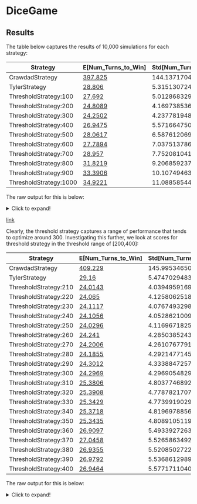 # DiceGame



## Results

The table below captures the results of 10,000 simulations for each strategy:

| Strategy | E[Num_Turns_to_Win] | Std[Num_Turns_to_Win] | E[Final_Score] | Std[Final_Score] | E[Score_Per_Turn] | Std[Score_Per_Turn] | E[Rolls_Per_Turn] | Std[Rolls_Per_Turn] |
| --- | ----------- | --- | ----------- |  --- | ----------- |  --- | ----------- |  --- |
|CrawdadStrategy|[397.825](readme/images/number_of_turns_to_win_per_game_for_strategy_crawdadstrategy.png)|144.1371704276829|[10715.9](readme/images/final_score_per_game_for_strategy_crawdadstrategy.png)|735.5598128216619|[15.8](readme/images/histogram_of_scores_per_turn_(crawdadstrategy).png)|134.8278107014222|[3.898](readme/images/histogram_of_num_rolls_per_turn_(crawdadstrategy).png)|2.444498224906611|
|TylerStrategy|[28.806](readme/images/number_of_turns_to_win_per_game_for_strategy_tylerstrategy.png)|5.31513072413225|[10355.95](readme/images/final_score_per_game_for_strategy_tylerstrategy.png)|419.7896149511334|[383.05](readme/images/histogram_of_scores_per_turn_(tylerstrategy).png)|377.80011968027543|[1.023](readme/images/histogram_of_num_rolls_per_turn_(tylerstrategy).png)|0.14997831007680243|
|ThresholdStrategy:100|[27.692](readme/images/number_of_turns_to_win_per_game_for_strategy_thresholdstrategy-100.png)|5.012868329099467|[10349.08](readme/images/final_score_per_game_for_strategy_thresholdstrategy-100.png)|411.4293147165146|[372.76](readme/images/histogram_of_scores_per_turn_(thresholdstrategy-100).png)|375.158042371046|[1.0927](readme/images/histogram_of_num_rolls_per_turn_(thresholdstrategy-100).png)|0.2907149145058637|
|ThresholdStrategy:200|[24.8089](readme/images/number_of_turns_to_win_per_game_for_strategy_thresholdstrategy-200.png)|4.169738536400837|[10337.61](readme/images/final_score_per_game_for_strategy_thresholdstrategy-200.png)|392.1815504799451|[420.98](readme/images/histogram_of_scores_per_turn_(thresholdstrategy-200).png)|370.05679807751176|[1.3916](readme/images/histogram_of_num_rolls_per_turn_(thresholdstrategy-200).png)|0.5783449561367583|
|ThresholdStrategy:300|[24.2502](readme/images/number_of_turns_to_win_per_game_for_strategy_thresholdstrategy-300.png)|4.237781948093125|[10359.245](readme/images/final_score_per_game_for_strategy_thresholdstrategy-300.png)|390.174965400604|[424.005](readme/images/histogram_of_scores_per_turn_(thresholdstrategy-300).png)|372.8503878450063|[1.8466](readme/images/histogram_of_num_rolls_per_turn_(thresholdstrategy-300).png)|0.8576374491586872|
|ThresholdStrategy:400|[26.9475](readme/images/number_of_turns_to_win_per_game_for_strategy_thresholdstrategy-400.png)|5.571664750755333|[10400.61](readme/images/final_score_per_game_for_strategy_thresholdstrategy-400.png)|422.14209490979397|[381.875](readme/images/histogram_of_scores_per_turn_(thresholdstrategy-400).png)|416.9461821229194|[2.2375](readme/images/histogram_of_num_rolls_per_turn_(thresholdstrategy-400).png)|1.1218821738316356|
|ThresholdStrategy:500|[28.0617](readme/images/number_of_turns_to_win_per_game_for_strategy_thresholdstrategy-500.png)|6.5876120691246935|[10465.19](readme/images/final_score_per_game_for_strategy_thresholdstrategy-500.png)|454.7317252998733|[375.08](readme/images/histogram_of_scores_per_turn_(thresholdstrategy-500).png)|471.1737408529968|[2.5296](readme/images/histogram_of_num_rolls_per_turn_(thresholdstrategy-500).png)|1.295025694399503|
|ThresholdStrategy:600|[27.7894](readme/images/number_of_turns_to_win_per_game_for_strategy_thresholdstrategy-600.png)|7.037513786844754|[10500.435](readme/images/final_score_per_game_for_strategy_thresholdstrategy-600.png)|439.29074473614975|[382.595](readme/images/histogram_of_scores_per_turn_(thresholdstrategy-600).png)|518.061439156085|[2.7068](readme/images/histogram_of_num_rolls_per_turn_(thresholdstrategy-600).png)|1.3444011683460204|
|ThresholdStrategy:700|[28.957](readme/images/number_of_turns_to_win_per_game_for_strategy_thresholdstrategy-700.png)|7.752081041633118|[10549.78](readme/images/final_score_per_game_for_strategy_thresholdstrategy-700.png)|458.812055694099|[370.885](readme/images/histogram_of_scores_per_turn_(thresholdstrategy-700).png)|540.4773615544275|[2.8591](readme/images/histogram_of_num_rolls_per_turn_(thresholdstrategy-700).png)|1.3966539493465884|
|ThresholdStrategy:800|[31.8219](readme/images/number_of_turns_to_win_per_game_for_strategy_thresholdstrategy-800.png)|9.206859237313317|[10587.98](readme/images/final_score_per_game_for_strategy_thresholdstrategy-800.png)|474.0316341754207|[340.835](readme/images/histogram_of_scores_per_turn_(thresholdstrategy-800).png)|555.3990453583427|[3.015](readme/images/histogram_of_num_rolls_per_turn_(thresholdstrategy-800).png)|1.4927819130013527|
|ThresholdStrategy:900|[33.3906](readme/images/number_of_turns_to_win_per_game_for_strategy_thresholdstrategy-900.png)|10.107494634417497|[10628.815](readme/images/final_score_per_game_for_strategy_thresholdstrategy-900.png)|504.08318337410947|[313.645](readme/images/histogram_of_scores_per_turn_(thresholdstrategy-900).png)|553.7406675039182|[3.1462](readme/images/histogram_of_num_rolls_per_turn_(thresholdstrategy-900).png)|1.579707285388895|
|ThresholdStrategy:1000|[34.9221](readme/images/number_of_turns_to_win_per_game_for_strategy_thresholdstrategy-1000.png)|11.088585449133097|[10665.66](readme/images/final_score_per_game_for_strategy_thresholdstrategy-1000.png)|507.6830099617875|[307.84](readme/images/histogram_of_scores_per_turn_(thresholdstrategy-1000).png)|571.4583894467618|[3.1913](readme/images/histogram_of_num_rolls_per_turn_(thresholdstrategy-1000).png)|1.6615596251831601|

The raw output for this is below:

<details>
  <summary>Click to expand!</summary>
  
  ## Heading
  ```json
  {
    "CrawdadStrategy": {
        "simulateGames": {
            "numTurnsStats": {
                "nobs": 1000,
                "minmax": [
                    85,
                    1009
                ],
                "mean": 397.825,
                "variance": 20775.5238988989,
                "skewness": 0.657738729548816,
                "kurtosis": 0.518693151796203
            },
            "numTurnsStatsHistogram": "readme/images/number_of_turns_to_win_per_game_for_strategy_crawdadstrategy.png",
            "finalScoresStats": {
                "nobs": 1000,
                "minmax": [
                    10000,
                    18100
                ],
                "mean": 10715.9,
                "variance": 541048.2382382383,
                "skewness": 3.1591268525469833,
                "kurtosis": 18.14125337693189
            },
            "finalScoresStatsHistogram": "readme/images/final_score_per_game_for_strategy_crawdadstrategy.png"
        },
        "simulateTurns": {
            "scoresPerTurnStats": {
                "nobs": 1000,
                "minmax": [
                    0,
                    1450
                ],
                "mean": 15.8,
                "variance": 18178.53853853854,
                "skewness": 8.72873647296759,
                "kurtosis": 77.15723969360698
            },
            "scoresPerTurnStatsHistogram": "readme/images/histogram_of_scores_per_turn_(crawdadstrategy).png",
            "rollsPerTurnStats": {
                "nobs": 1000,
                "minmax": [
                    1,
                    23
                ],
                "mean": 3.898,
                "variance": 5.975571571571571,
                "skewness": 2.263315787688025,
                "kurtosis": 7.736022686689456
            },
            "rollsPerTurnStatsHistogram": "readme/images/histogram_of_num_rolls_per_turn_(crawdadstrategy).png"
        }
    },
    "TylerStrategy": {
        "simulateGames": {
            "numTurnsStats": {
                "nobs": 1000,
                "minmax": [
                    11,
                    48
                ],
                "mean": 28.806,
                "variance": 28.250614614614616,
                "skewness": 0.04370390772066177,
                "kurtosis": 0.489058983631828
            },
            "numTurnsStatsHistogram": "readme/images/number_of_turns_to_win_per_game_for_strategy_tylerstrategy.png",
            "finalScoresStats": {
                "nobs": 1000,
                "minmax": [
                    10000,
                    14400
                ],
                "mean": 10355.95,
                "variance": 176223.3208208208,
                "skewness": 2.889036721613113,
                "kurtosis": 15.156815499070259
            },
            "finalScoresStatsHistogram": "readme/images/final_score_per_game_for_strategy_tylerstrategy.png"
        },
        "simulateTurns": {
            "scoresPerTurnStats": {
                "nobs": 1000,
                "minmax": [
                    0,
                    3400
                ],
                "mean": 383.05,
                "variance": 142732.93043043045,
                "skewness": 2.2147626250844477,
                "kurtosis": 7.45196058640191
            },
            "scoresPerTurnStatsHistogram": "readme/images/histogram_of_scores_per_turn_(tylerstrategy).png",
            "rollsPerTurnStats": {
                "nobs": 1000,
                "minmax": [
                    1,
                    2
                ],
                "mean": 1.023,
                "variance": 0.022493493493493496,
                "skewness": 6.373667119984094,
                "kurtosis": 38.7010307688514
            },
            "rollsPerTurnStatsHistogram": "readme/images/histogram_of_num_rolls_per_turn_(tylerstrategy).png"
        }
    },
    "ThresholdStrategy:100": {
        "simulateGames": {
            "numTurnsStats": {
                "nobs": 10000,
                "minmax": [
                    5,
                    48
                ],
                "mean": 27.692,
                "variance": 25.128848884888484,
                "skewness": 0.04010291174384909,
                "kurtosis": 0.0884472962417755
            },
            "numTurnsStatsHistogram": "readme/images/number_of_turns_to_win_per_game_for_strategy_thresholdstrategy-100.png",
            "finalScoresStats": {
                "nobs": 10000,
                "minmax": [
                    10000,
                    15800
                ],
                "mean": 10349.08,
                "variance": 169274.08100810085,
                "skewness": 2.780458506298745,
                "kurtosis": 14.153625810999252
            },
            "finalScoresStatsHistogram": "readme/images/final_score_per_game_for_strategy_thresholdstrategy-100.png"
        },
        "simulateTurns": {
            "scoresPerTurnStats": {
                "nobs": 10000,
                "minmax": [
                    0,
                    8000
                ],
                "mean": 372.76,
                "variance": 140743.55675567556,
                "skewness": 3.3330332050216893,
                "kurtosis": 27.76658878534171
            },
            "scoresPerTurnStatsHistogram": "readme/images/histogram_of_scores_per_turn_(thresholdstrategy-100).png",
            "rollsPerTurnStats": {
                "nobs": 10000,
                "minmax": [
                    1,
                    3
                ],
                "mean": 1.0927,
                "variance": 0.08451516151615161,
                "skewness": 2.8336787677295834,
                "kurtosis": 6.142033283151902
            },
            "rollsPerTurnStatsHistogram": "readme/images/histogram_of_num_rolls_per_turn_(thresholdstrategy-100).png"
        }
    },
    "ThresholdStrategy:200": {
        "simulateGames": {
            "numTurnsStats": {
                "nobs": 10000,
                "minmax": [
                    7,
                    40
                ],
                "mean": 24.8089,
                "variance": 17.386719461946196,
                "skewness": 0.06836837031395547,
                "kurtosis": 0.09107053162961387
            },
            "numTurnsStatsHistogram": "readme/images/number_of_turns_to_win_per_game_for_strategy_thresholdstrategy-200.png",
            "finalScoresStats": {
                "nobs": 10000,
                "minmax": [
                    10000,
                    17550
                ],
                "mean": 10337.61,
                "variance": 153806.3685368537,
                "skewness": 3.218875054350839,
                "kurtosis": 23.615720164318017
            },
            "finalScoresStatsHistogram": "readme/images/final_score_per_game_for_strategy_thresholdstrategy-200.png"
        },
        "simulateTurns": {
            "scoresPerTurnStats": {
                "nobs": 10000,
                "minmax": [
                    0,
                    4050
                ],
                "mean": 420.98,
                "variance": 136942.03380338033,
                "skewness": 2.6323805697255804,
                "kurtosis": 12.876666382058989
            },
            "scoresPerTurnStatsHistogram": "readme/images/histogram_of_scores_per_turn_(thresholdstrategy-200).png",
            "rollsPerTurnStats": {
                "nobs": 10000,
                "minmax": [
                    1,
                    4
                ],
                "mean": 1.3916,
                "variance": 0.33448288828882883,
                "skewness": 1.2432836840616146,
                "kurtosis": 0.9019037737330642
            },
            "rollsPerTurnStatsHistogram": "readme/images/histogram_of_num_rolls_per_turn_(thresholdstrategy-200).png"
        }
    },
    "ThresholdStrategy:300": {
        "simulateGames": {
            "numTurnsStats": {
                "nobs": 10000,
                "minmax": [
                    6,
                    40
                ],
                "mean": 24.2502,
                "variance": 17.95879583958396,
                "skewness": 0.1295671983081483,
                "kurtosis": 0.12533714099177784
            },
            "numTurnsStatsHistogram": "readme/images/number_of_turns_to_win_per_game_for_strategy_thresholdstrategy-300.png",
            "finalScoresStats": {
                "nobs": 10000,
                "minmax": [
                    10000,
                    17300
                ],
                "mean": 10359.245,
                "variance": 152236.50362536253,
                "skewness": 3.0739327217423615,
                "kurtosis": 20.875978969377623
            },
            "finalScoresStatsHistogram": "readme/images/final_score_per_game_for_strategy_thresholdstrategy-300.png"
        },
        "simulateTurns": {
            "scoresPerTurnStats": {
                "nobs": 10000,
                "minmax": [
                    0,
                    4800
                ],
                "mean": 424.005,
                "variance": 139017.41171617163,
                "skewness": 2.035031316501773,
                "kurtosis": 9.490495812241338
            },
            "scoresPerTurnStatsHistogram": "readme/images/histogram_of_scores_per_turn_(thresholdstrategy-300).png",
            "rollsPerTurnStats": {
                "nobs": 10000,
                "minmax": [
                    1,
                    5
                ],
                "mean": 1.8466,
                "variance": 0.7355419941994199,
                "skewness": 0.7786899018599174,
                "kurtosis": 0.04570657498009112
            },
            "rollsPerTurnStatsHistogram": "readme/images/histogram_of_num_rolls_per_turn_(thresholdstrategy-300).png"
        }
    },
    "ThresholdStrategy:400": {
        "simulateGames": {
            "numTurnsStats": {
                "nobs": 10000,
                "minmax": [
                    6,
                    49
                ],
                "mean": 26.9475,
                "variance": 31.04344809480948,
                "skewness": 0.3005584285758549,
                "kurtosis": 0.16849047313840337
            },
            "numTurnsStatsHistogram": "readme/images/number_of_turns_to_win_per_game_for_strategy_thresholdstrategy-400.png",
            "finalScoresStats": {
                "nobs": 10000,
                "minmax": [
                    10000,
                    17750
                ],
                "mean": 10400.61,
                "variance": 178203.9482948295,
                "skewness": 3.9632670996120507,
                "kurtosis": 38.31557044567822
            },
            "finalScoresStatsHistogram": "readme/images/final_score_per_game_for_strategy_thresholdstrategy-400.png"
        },
        "simulateTurns": {
            "scoresPerTurnStats": {
                "nobs": 10000,
                "minmax": [
                    0,
                    4050
                ],
                "mean": 381.875,
                "variance": 173844.11878687868,
                "skewness": 1.6346234896654745,
                "kurtosis": 5.9512965601229215
            },
            "scoresPerTurnStatsHistogram": "readme/images/histogram_of_scores_per_turn_(thresholdstrategy-400).png",
            "rollsPerTurnStats": {
                "nobs": 10000,
                "minmax": [
                    1,
                    7
                ],
                "mean": 2.2375,
                "variance": 1.258619611961196,
                "skewness": 0.5776615947388939,
                "kurtosis": -0.4139746035952441
            },
            "rollsPerTurnStatsHistogram": "readme/images/histogram_of_num_rolls_per_turn_(thresholdstrategy-400).png"
        }
    },
    "ThresholdStrategy:500": {
        "simulateGames": {
            "numTurnsStats": {
                "nobs": 10000,
                "minmax": [
                    9,
                    57
                ],
                "mean": 28.0617,
                "variance": 43.396632773277325,
                "skewness": 0.41274196404541186,
                "kurtosis": 0.29197617316263225
            },
            "numTurnsStatsHistogram": "readme/images/number_of_turns_to_win_per_game_for_strategy_thresholdstrategy-500.png",
            "finalScoresStats": {
                "nobs": 10000,
                "minmax": [
                    10000,
                    17950
                ],
                "mean": 10465.19,
                "variance": 206780.9419941994,
                "skewness": 3.5650976768195717,
                "kurtosis": 29.22946466611863
            },
            "finalScoresStatsHistogram": "readme/images/final_score_per_game_for_strategy_thresholdstrategy-500.png"
        },
        "simulateTurns": {
            "scoresPerTurnStats": {
                "nobs": 10000,
                "minmax": [
                    0,
                    5000
                ],
                "mean": 375.08,
                "variance": 222004.69406940695,
                "skewness": 1.4943962359387255,
                "kurtosis": 4.209047937729513
            },
            "scoresPerTurnStatsHistogram": "readme/images/histogram_of_scores_per_turn_(thresholdstrategy-500).png",
            "rollsPerTurnStats": {
                "nobs": 10000,
                "minmax": [
                    1,
                    8
                ],
                "mean": 2.5296,
                "variance": 1.6770915491549154,
                "skewness": 0.5384808849839509,
                "kurtosis": -0.423023619927243
            },
            "rollsPerTurnStatsHistogram": "readme/images/histogram_of_num_rolls_per_turn_(thresholdstrategy-500).png"
        }
    },
    "ThresholdStrategy:600": {
        "simulateGames": {
            "numTurnsStats": {
                "nobs": 10000,
                "minmax": [
                    5,
                    66
                ],
                "mean": 27.7894,
                "variance": 49.52660030003,
                "skewness": 0.5130396482425491,
                "kurtosis": 0.5098595438739291
            },
            "numTurnsStatsHistogram": "readme/images/number_of_turns_to_win_per_game_for_strategy_thresholdstrategy-600.png",
            "finalScoresStats": {
                "nobs": 10000,
                "minmax": [
                    10000,
                    17450
                ],
                "mean": 10500.435,
                "variance": 192976.35841084106,
                "skewness": 2.705256198700267,
                "kurtosis": 18.482333861519958
            },
            "finalScoresStatsHistogram": "readme/images/final_score_per_game_for_strategy_thresholdstrategy-600.png"
        },
        "simulateTurns": {
            "scoresPerTurnStats": {
                "nobs": 10000,
                "minmax": [
                    0,
                    8000
                ],
                "mean": 382.595,
                "variance": 268387.654740474,
                "skewness": 1.7445531939531111,
                "kurtosis": 7.98249087740005
            },
            "scoresPerTurnStatsHistogram": "readme/images/histogram_of_scores_per_turn_(thresholdstrategy-600).png",
            "rollsPerTurnStats": {
                "nobs": 10000,
                "minmax": [
                    1,
                    9
                ],
                "mean": 2.7068,
                "variance": 1.8074145014501448,
                "skewness": 0.5467928971039943,
                "kurtosis": -0.17782705057127934
            },
            "rollsPerTurnStatsHistogram": "readme/images/histogram_of_num_rolls_per_turn_(thresholdstrategy-600).png"
        }
    },
    "ThresholdStrategy:700": {
        "simulateGames": {
            "numTurnsStats": {
                "nobs": 10000,
                "minmax": [
                    7,
                    70
                ],
                "mean": 28.957,
                "variance": 60.094760476047604,
                "skewness": 0.5508204306239175,
                "kurtosis": 0.5493664073630944
            },
            "numTurnsStatsHistogram": "readme/images/number_of_turns_to_win_per_game_for_strategy_thresholdstrategy-700.png",
            "finalScoresStats": {
                "nobs": 10000,
                "minmax": [
                    10000,
                    15150
                ],
                "mean": 10549.78,
                "variance": 210508.502450245,
                "skewness": 2.1500254864265003,
                "kurtosis": 9.465392785865495
            },
            "finalScoresStatsHistogram": "readme/images/final_score_per_game_for_strategy_thresholdstrategy-700.png"
        },
        "simulateTurns": {
            "scoresPerTurnStats": {
                "nobs": 10000,
                "minmax": [
                    0,
                    8000
                ],
                "mean": 370.885,
                "variance": 292115.77835283533,
                "skewness": 1.8566197593190734,
                "kurtosis": 9.920629008589184
            },
            "scoresPerTurnStatsHistogram": "readme/images/histogram_of_scores_per_turn_(thresholdstrategy-700).png",
            "rollsPerTurnStats": {
                "nobs": 10000,
                "minmax": [
                    1,
                    9
                ],
                "mean": 2.8591,
                "variance": 1.950642254225423,
                "skewness": 0.7441565617885187,
                "kurtosis": 0.49585259597070586
            },
            "rollsPerTurnStatsHistogram": "readme/images/histogram_of_num_rolls_per_turn_(thresholdstrategy-700).png"
        }
    },
    "ThresholdStrategy:800": {
        "simulateGames": {
            "numTurnsStats": {
                "nobs": 10000,
                "minmax": [
                    4,
                    76
                ],
                "mean": 31.8219,
                "variance": 84.76625701570157,
                "skewness": 0.5838060128268817,
                "kurtosis": 0.5094182644203764
            },
            "numTurnsStatsHistogram": "readme/images/number_of_turns_to_win_per_game_for_strategy_thresholdstrategy-800.png",
            "finalScoresStats": {
                "nobs": 10000,
                "minmax": [
                    10000,
                    15700
                ],
                "mean": 10587.98,
                "variance": 224705.9901990199,
                "skewness": 2.076654687205842,
                "kurtosis": 9.51755042170513
            },
            "finalScoresStatsHistogram": "readme/images/final_score_per_game_for_strategy_thresholdstrategy-800.png"
        },
        "simulateTurns": {
            "scoresPerTurnStats": {
                "nobs": 10000,
                "minmax": [
                    0,
                    8000
                ],
                "mean": 340.835,
                "variance": 308468.09958495846,
                "skewness": 1.8388273854207458,
                "kurtosis": 6.879915847292885
            },
            "scoresPerTurnStatsHistogram": "readme/images/histogram_of_scores_per_turn_(thresholdstrategy-800).png",
            "rollsPerTurnStats": {
                "nobs": 10000,
                "minmax": [
                    1,
                    11
                ],
                "mean": 3.015,
                "variance": 2.228397839783978,
                "skewness": 0.9708359820087396,
                "kurtosis": 1.2426475379515134
            },
            "rollsPerTurnStatsHistogram": "readme/images/histogram_of_num_rolls_per_turn_(thresholdstrategy-800).png"
        }
    },
    "ThresholdStrategy:900": {
        "simulateGames": {
            "numTurnsStats": {
                "nobs": 10000,
                "minmax": [
                    7,
                    90
                ],
                "mean": 33.3906,
                "variance": 102.16144778477849,
                "skewness": 0.6763339201252391,
                "kurtosis": 0.8322980130397628
            },
            "numTurnsStatsHistogram": "readme/images/number_of_turns_to_win_per_game_for_strategy_thresholdstrategy-900.png",
            "finalScoresStats": {
                "nobs": 10000,
                "minmax": [
                    10000,
                    18250
                ],
                "mean": 10628.815,
                "variance": 254099.85576057606,
                "skewness": 2.688547453770557,
                "kurtosis": 20.99244916006545
            },
            "finalScoresStatsHistogram": "readme/images/final_score_per_game_for_strategy_thresholdstrategy-900.png"
        },
        "simulateTurns": {
            "scoresPerTurnStats": {
                "nobs": 10000,
                "minmax": [
                    0,
                    4000
                ],
                "mean": 313.645,
                "variance": 306628.7268476848,
                "skewness": 1.5956389776156163,
                "kurtosis": 2.023742085316039
            },
            "scoresPerTurnStatsHistogram": "readme/images/histogram_of_scores_per_turn_(thresholdstrategy-900).png",
            "rollsPerTurnStats": {
                "nobs": 10000,
                "minmax": [
                    1,
                    12
                ],
                "mean": 3.1462,
                "variance": 2.4954751075107513,
                "skewness": 1.0734169127463757,
                "kurtosis": 1.5257437047036158
            },
            "rollsPerTurnStatsHistogram": "readme/images/histogram_of_num_rolls_per_turn_(thresholdstrategy-900).png"
        }
    },
    "ThresholdStrategy:1000": {
        "simulateGames": {
            "numTurnsStats": {
                "nobs": 10000,
                "minmax": [
                    5,
                    106
                ],
                "mean": 34.9221,
                "variance": 122.95672726272625,
                "skewness": 0.6775843153844971,
                "kurtosis": 0.7344002009855748
            },
            "numTurnsStatsHistogram": "readme/images/number_of_turns_to_win_per_game_for_strategy_thresholdstrategy-1000.png",
            "finalScoresStats": {
                "nobs": 10000,
                "minmax": [
                    10000,
                    17500
                ],
                "mean": 10665.66,
                "variance": 257742.0386038604,
                "skewness": 1.9581611180398901,
                "kurtosis": 11.223795922512172
            },
            "finalScoresStatsHistogram": "readme/images/final_score_per_game_for_strategy_thresholdstrategy-1000.png"
        },
        "simulateTurns": {
            "scoresPerTurnStats": {
                "nobs": 10000,
                "minmax": [
                    0,
                    4800
                ],
                "mean": 307.84,
                "variance": 326564.6908690869,
                "skewness": 1.7546872912366085,
                "kurtosis": 3.062024717017576
            },
            "scoresPerTurnStatsHistogram": "readme/images/histogram_of_scores_per_turn_(thresholdstrategy-1000).png",
            "rollsPerTurnStats": {
                "nobs": 10000,
                "minmax": [
                    1,
                    11
                ],
                "mean": 3.1913,
                "variance": 2.7607803880388038,
                "skewness": 1.1499011931659056,
                "kurtosis": 1.536275592635457
            },
            "rollsPerTurnStatsHistogram": "readme/images/histogram_of_num_rolls_per_turn_(thresholdstrategy-1000).png"
        }
    }
}
  ```
</details>

[link](readme/images/final_score_per_game_for_strategy_crawdadstrategy.png)





Clearly, the threshold strategy captures a range of performance that tends to optimize around 300. Investigating this further, we look at scores for threshold strategy in the threshold range of [200,400]:

| Strategy | E[Num_Turns_to_Win] | Std[Num_Turns_to_Win] | E[Final_Score] | Std[Final_Score] | E[Score_Per_Turn] | Std[Score_Per_Turn] | E[Rolls_Per_Turn] | Std[Rolls_Per_Turn] |
| --- | ----------- | --- | ----------- |  --- | ----------- |  --- | ----------- |  --- |
|CrawdadStrategy|[409.229](readme/images/number_of_turns_to_win_per_game_for_strategy_crawdadstrategy.png)|145.99534650186698|[10718.75](readme/images/final_score_per_game_for_strategy_crawdadstrategy.png)|676.8338359904457|[22.05](readme/images/histogram_of_scores_per_turn_(crawdadstrategy).png)|177.40566583474802|[3.875](readme/images/histogram_of_num_rolls_per_turn_(crawdadstrategy).png)|2.3881118227750724|
|TylerStrategy|[29.16](readme/images/number_of_turns_to_win_per_game_for_strategy_tylerstrategy.png)|5.474702948322618|[10347.3](readme/images/final_score_per_game_for_strategy_tylerstrategy.png)|416.5407737739683|[348.35](readme/images/histogram_of_scores_per_turn_(tylerstrategy).png)|348.498534758367|[1.01](readme/images/histogram_of_num_rolls_per_turn_(tylerstrategy).png)|0.09954853042566682|
|ThresholdStrategy:210|[24.0143](readme/images/number_of_turns_to_win_per_game_for_strategy_thresholdstrategy-210.png)|4.039495916909222|[10348.295](readme/images/final_score_per_game_for_strategy_thresholdstrategy-210.png)|390.9752282919134|[433.445](readme/images/histogram_of_scores_per_turn_(thresholdstrategy-210).png)|363.4080193306848|[1.6362](readme/images/histogram_of_num_rolls_per_turn_(thresholdstrategy-210).png)|0.7195146490051563|
|ThresholdStrategy:220|[24.065](readme/images/number_of_turns_to_win_per_game_for_strategy_thresholdstrategy-220.png)|4.12580625184009|[10355.615](readme/images/final_score_per_game_for_strategy_thresholdstrategy-220.png)|398.1131386705521|[429.88](readme/images/histogram_of_scores_per_turn_(thresholdstrategy-220).png)|366.470484025066|[1.6343](readme/images/histogram_of_num_rolls_per_turn_(thresholdstrategy-220).png)|0.7213983307127592|
|ThresholdStrategy:230|[24.1117](readme/images/number_of_turns_to_win_per_game_for_strategy_thresholdstrategy-230.png)|4.076749329859496|[10343.24](readme/images/final_score_per_game_for_strategy_thresholdstrategy-230.png)|381.6266058421879|[434.925](readme/images/histogram_of_scores_per_turn_(thresholdstrategy-230).png)|370.64367261320524|[1.6281](readme/images/histogram_of_num_rolls_per_turn_(thresholdstrategy-230).png)|0.7178035345353345|
|ThresholdStrategy:240|[24.1056](readme/images/number_of_turns_to_win_per_game_for_strategy_thresholdstrategy-240.png)|4.052862100925828|[10346.085](readme/images/final_score_per_game_for_strategy_thresholdstrategy-240.png)|387.0812653249916|[426.42](readme/images/histogram_of_scores_per_turn_(thresholdstrategy-240).png)|369.4639819568294|[1.6479](readme/images/histogram_of_num_rolls_per_turn_(thresholdstrategy-240).png)|0.7252435369024546|
|ThresholdStrategy:250|[24.0296](readme/images/number_of_turns_to_win_per_game_for_strategy_thresholdstrategy-250.png)|4.116967182511683|[10348.91](readme/images/final_score_per_game_for_strategy_thresholdstrategy-250.png)|385.0670585287144|[425.46](readme/images/histogram_of_scores_per_turn_(thresholdstrategy-250).png)|357.6312044660544|[1.6231](readme/images/histogram_of_num_rolls_per_turn_(thresholdstrategy-250).png)|0.7175638506697356|
|ThresholdStrategy:260|[24.241](readme/images/number_of_turns_to_win_per_game_for_strategy_thresholdstrategy-260.png)|4.285038524391065|[10350.915](readme/images/final_score_per_game_for_strategy_thresholdstrategy-260.png)|378.92119352457735|[425.285](readme/images/histogram_of_scores_per_turn_(thresholdstrategy-260).png)|380.5067638225784|[1.842](readme/images/histogram_of_num_rolls_per_turn_(thresholdstrategy-260).png)|0.8471763516394196|
|ThresholdStrategy:270|[24.2006](readme/images/number_of_turns_to_win_per_game_for_strategy_thresholdstrategy-270.png)|4.261076779117194|[10368.62](readme/images/final_score_per_game_for_strategy_thresholdstrategy-270.png)|412.94230557642487|[425.9](readme/images/histogram_of_scores_per_turn_(thresholdstrategy-270).png)|373.12680466730893|[1.8395](readme/images/histogram_of_num_rolls_per_turn_(thresholdstrategy-270).png)|0.8491241671187545|
|ThresholdStrategy:280|[24.1855](readme/images/number_of_turns_to_win_per_game_for_strategy_thresholdstrategy-280.png)|4.292147714513134|[10357.105](readme/images/final_score_per_game_for_strategy_thresholdstrategy-280.png)|397.2701238831496|[420.565](readme/images/histogram_of_scores_per_turn_(thresholdstrategy-280).png)|368.89556675150874|[1.8452](readme/images/histogram_of_num_rolls_per_turn_(thresholdstrategy-280).png)|0.8454043002274618|
|ThresholdStrategy:290|[24.3012](readme/images/number_of_turns_to_win_per_game_for_strategy_thresholdstrategy-290.png)|4.333884725702977|[10351.175](readme/images/final_score_per_game_for_strategy_thresholdstrategy-290.png)|385.31898012769193|[428.78](readme/images/histogram_of_scores_per_turn_(thresholdstrategy-290).png)|380.2343611733974|[1.837](readme/images/histogram_of_num_rolls_per_turn_(thresholdstrategy-290).png)|0.8394649904236714|
|ThresholdStrategy:300|[24.2969](readme/images/number_of_turns_to_win_per_game_for_strategy_thresholdstrategy-300.png)|4.296905482981091|[10352.4](readme/images/final_score_per_game_for_strategy_thresholdstrategy-300.png)|376.2830037217852|[427.795](readme/images/histogram_of_scores_per_turn_(thresholdstrategy-300).png)|371.5629070216609|[1.8404](readme/images/histogram_of_num_rolls_per_turn_(thresholdstrategy-300).png)|0.8548689490746574|
|ThresholdStrategy:310|[25.3806](readme/images/number_of_turns_to_win_per_game_for_strategy_thresholdstrategy-310.png)|4.803774689254952|[10372.87](readme/images/final_score_per_game_for_strategy_thresholdstrategy-310.png)|392.8102507436751|[407.985](readme/images/histogram_of_scores_per_turn_(thresholdstrategy-310).png)|400.4273017382777|[2.0567](readme/images/histogram_of_num_rolls_per_turn_(thresholdstrategy-310).png)|0.9895367746086197|
|ThresholdStrategy:320|[25.3908](readme/images/number_of_turns_to_win_per_game_for_strategy_thresholdstrategy-320.png)|4.77878217079452|[10372.595](readme/images/final_score_per_game_for_strategy_thresholdstrategy-320.png)|402.68092972987534|[412.49](readme/images/histogram_of_scores_per_turn_(thresholdstrategy-320).png)|401.02877990018476|[2.0428](readme/images/histogram_of_num_rolls_per_turn_(thresholdstrategy-320).png)|0.9955236143490885|
|ThresholdStrategy:330|[25.3429](readme/images/number_of_turns_to_win_per_game_for_strategy_thresholdstrategy-330.png)|4.773991902995751|[10375.465](readme/images/final_score_per_game_for_strategy_thresholdstrategy-330.png)|388.2375002632552|[405.975](readme/images/histogram_of_scores_per_turn_(thresholdstrategy-330).png)|386.55205551666967|[2.0654](readme/images/histogram_of_num_rolls_per_turn_(thresholdstrategy-330).png)|0.985301944579528|
|ThresholdStrategy:340|[25.3718](readme/images/number_of_turns_to_win_per_game_for_strategy_thresholdstrategy-340.png)|4.819697885632551|[10367.265](readme/images/final_score_per_game_for_strategy_thresholdstrategy-340.png)|380.7245262542054|[406.74](readme/images/histogram_of_scores_per_turn_(thresholdstrategy-340).png)|394.79255124160034|[2.0576](readme/images/histogram_of_num_rolls_per_turn_(thresholdstrategy-340).png)|0.9824351163694158|
|ThresholdStrategy:350|[25.3435](readme/images/number_of_turns_to_win_per_game_for_strategy_thresholdstrategy-350.png)|4.808910511959149|[10373.25](readme/images/final_score_per_game_for_strategy_thresholdstrategy-350.png)|387.3473135238315|[411.525](readme/images/histogram_of_scores_per_turn_(thresholdstrategy-350).png)|405.1812453201109|[2.0519](readme/images/histogram_of_num_rolls_per_turn_(thresholdstrategy-350).png)|0.986257400664774|
|ThresholdStrategy:360|[26.9097](readme/images/number_of_turns_to_win_per_game_for_strategy_thresholdstrategy-360.png)|5.493392726390917|[10396.135](readme/images/final_score_per_game_for_strategy_thresholdstrategy-360.png)|412.93869231565253|[378.43](readme/images/histogram_of_scores_per_turn_(thresholdstrategy-360).png)|406.4151232732888|[2.2345](readme/images/histogram_of_num_rolls_per_turn_(thresholdstrategy-360).png)|1.1181389777113344|
|ThresholdStrategy:370|[27.0458](readme/images/number_of_turns_to_win_per_game_for_strategy_thresholdstrategy-370.png)|5.526586349245577|[10395.37](readme/images/final_score_per_game_for_strategy_thresholdstrategy-370.png)|399.58106762328003|[380.375](readme/images/histogram_of_scores_per_turn_(thresholdstrategy-370).png)|412.5871207250886|[2.2296](readme/images/histogram_of_num_rolls_per_turn_(thresholdstrategy-370).png)|1.1117587151644346|
|ThresholdStrategy:380|[26.9355](readme/images/number_of_turns_to_win_per_game_for_strategy_thresholdstrategy-380.png)|5.5208502722653945|[10401.225](readme/images/final_score_per_game_for_strategy_thresholdstrategy-380.png)|405.8961992276532|[382.265](readme/images/histogram_of_scores_per_turn_(thresholdstrategy-380).png)|413.67660389277614|[2.2351](readme/images/histogram_of_num_rolls_per_turn_(thresholdstrategy-380).png)|1.1246130292000642|
|ThresholdStrategy:390|[26.9792](readme/images/number_of_turns_to_win_per_game_for_strategy_thresholdstrategy-390.png)|5.536861298904311|[10396.23](readme/images/final_score_per_game_for_strategy_thresholdstrategy-390.png)|390.5291774039942|[387.88](readme/images/histogram_of_scores_per_turn_(thresholdstrategy-390).png)|424.33608344232425|[2.2436](readme/images/histogram_of_num_rolls_per_turn_(thresholdstrategy-390).png)|1.1241821109330348|
|ThresholdStrategy:400|[26.9464](readme/images/number_of_turns_to_win_per_game_for_strategy_thresholdstrategy-400.png)|5.577171104041221|[10394.85](readme/images/final_score_per_game_for_strategy_thresholdstrategy-400.png)|407.8248516348178|[388.59](readme/images/histogram_of_scores_per_turn_(thresholdstrategy-400).png)|419.2742431739623|[2.2324](readme/images/histogram_of_num_rolls_per_turn_(thresholdstrategy-400).png)|1.1317766262974258|

The raw output for this is below:

<details>
  <summary>Click to expand!</summary>

  ```json
  {
    "CrawdadStrategy": {
        "simulateGames": {
            "numTurnsStats": {
                "nobs": 1000,
                "minmax": [
                    50,
                    958
                ],
                "mean": 409.229,
                "variance": 21314.6412002002,
                "skewness": 0.5383189587666654,
                "kurtosis": 0.33118091606083766
            },
            "numTurnsStatsHistogram": "readme/images/number_of_turns_to_win_per_game_for_strategy_crawdadstrategy.png",
            "finalScoresStats": {
                "nobs": 1000,
                "minmax": [
                    10000,
                    17700
                ],
                "mean": 10718.75,
                "variance": 458104.0415415415,
                "skewness": 2.727036006207771,
                "kurtosis": 15.663463408546821
            },
            "finalScoresStatsHistogram": "readme/images/final_score_per_game_for_strategy_crawdadstrategy.png"
        },
        "simulateTurns": {
            "scoresPerTurnStats": {
                "nobs": 1000,
                "minmax": [
                    0,
                    2150
                ],
                "mean": 22.05,
                "variance": 31472.770270270277,
                "skewness": 8.888656845175511,
                "kurtosis": 85.12971759320546
            },
            "scoresPerTurnStatsHistogram": "readme/images/histogram_of_scores_per_turn_(crawdadstrategy).png",
            "rollsPerTurnStats": {
                "nobs": 1000,
                "minmax": [
                    1,
                    18
                ],
                "mean": 3.875,
                "variance": 5.703078078078078,
                "skewness": 1.9966090733240813,
                "kurtosis": 5.276383569356758
            },
            "rollsPerTurnStatsHistogram": "readme/images/histogram_of_num_rolls_per_turn_(crawdadstrategy).png"
        }
    },
    "TylerStrategy": {
        "simulateGames": {
            "numTurnsStats": {
                "nobs": 1000,
                "minmax": [
                    13,
                    51
                ],
                "mean": 29.16,
                "variance": 29.972372372372373,
                "skewness": 0.17815358911499513,
                "kurtosis": 0.0270595047111013
            },
            "numTurnsStatsHistogram": "readme/images/number_of_turns_to_win_per_game_for_strategy_tylerstrategy.png",
            "finalScoresStats": {
                "nobs": 1000,
                "minmax": [
                    10000,
                    13400
                ],
                "mean": 10347.3,
                "variance": 173506.2162162162,
                "skewness": 2.72883551377366,
                "kurtosis": 11.558474655120923
            },
            "finalScoresStatsHistogram": "readme/images/final_score_per_game_for_strategy_tylerstrategy.png"
        },
        "simulateTurns": {
            "scoresPerTurnStats": {
                "nobs": 1000,
                "minmax": [
                    0,
                    2400
                ],
                "mean": 348.35,
                "variance": 121451.22872872873,
                "skewness": 2.1161018581014384,
                "kurtosis": 5.832881435009339
            },
            "scoresPerTurnStatsHistogram": "readme/images/histogram_of_scores_per_turn_(tylerstrategy).png",
            "rollsPerTurnStats": {
                "nobs": 1000,
                "minmax": [
                    1,
                    2
                ],
                "mean": 1.01,
                "variance": 0.009909909909909911,
                "skewness": 9.864173018495201,
                "kurtosis": 95.49289150015176
            },
            "rollsPerTurnStatsHistogram": "readme/images/histogram_of_num_rolls_per_turn_(tylerstrategy).png"
        }
    },
    "ThresholdStrategy:210": {
        "simulateGames": {
            "numTurnsStats": {
                "nobs": 10000,
                "minmax": [
                    9,
                    39
                ],
                "mean": 24.0143,
                "variance": 16.317527262726273,
                "skewness": 0.05029144287971943,
                "kurtosis": 0.017174434623926427
            },
            "numTurnsStatsHistogram": "readme/images/number_of_turns_to_win_per_game_for_strategy_thresholdstrategy-210.png",
            "finalScoresStats": {
                "nobs": 10000,
                "minmax": [
                    10000,
                    17700
                ],
                "mean": 10348.295,
                "variance": 152861.6291379138,
                "skewness": 3.0839952663446164,
                "kurtosis": 22.03993759728522
            },
            "finalScoresStatsHistogram": "readme/images/final_score_per_game_for_strategy_thresholdstrategy-210.png"
        },
        "simulateTurns": {
            "scoresPerTurnStats": {
                "nobs": 10000,
                "minmax": [
                    0,
                    4100
                ],
                "mean": 433.445,
                "variance": 132065.3885138514,
                "skewness": 2.165563286738794,
                "kurtosis": 9.407158151760584
            },
            "scoresPerTurnStatsHistogram": "readme/images/histogram_of_scores_per_turn_(thresholdstrategy-210).png",
            "rollsPerTurnStats": {
                "nobs": 10000,
                "minmax": [
                    1,
                    5
                ],
                "mean": 1.6362,
                "variance": 0.5177013301330132,
                "skewness": 0.8789680050156637,
                "kurtosis": 0.22252489609869786
            },
            "rollsPerTurnStatsHistogram": "readme/images/histogram_of_num_rolls_per_turn_(thresholdstrategy-210).png"
        }
    },
    "ThresholdStrategy:220": {
        "simulateGames": {
            "numTurnsStats": {
                "nobs": 10000,
                "minmax": [
                    8,
                    39
                ],
                "mean": 24.065,
                "variance": 17.02227722772277,
                "skewness": 0.08213573862626021,
                "kurtosis": 0.10421312970848673
            },
            "numTurnsStatsHistogram": "readme/images/number_of_turns_to_win_per_game_for_strategy_thresholdstrategy-220.png",
            "finalScoresStats": {
                "nobs": 10000,
                "minmax": [
                    10000,
                    17000
                ],
                "mean": 10355.615,
                "variance": 158494.0711821182,
                "skewness": 3.062096313445673,
                "kurtosis": 19.168381980424158
            },
            "finalScoresStatsHistogram": "readme/images/final_score_per_game_for_strategy_thresholdstrategy-220.png"
        },
        "simulateTurns": {
            "scoresPerTurnStats": {
                "nobs": 10000,
                "minmax": [
                    0,
                    4050
                ],
                "mean": 429.88,
                "variance": 134300.61566156617,
                "skewness": 2.315604716833924,
                "kurtosis": 10.80074387283078
            },
            "scoresPerTurnStatsHistogram": "readme/images/histogram_of_scores_per_turn_(thresholdstrategy-220).png",
            "rollsPerTurnStats": {
                "nobs": 10000,
                "minmax": [
                    1,
                    5
                ],
                "mean": 1.6343,
                "variance": 0.5204155515551555,
                "skewness": 0.9088336113543455,
                "kurtosis": 0.32016895131443857
            },
            "rollsPerTurnStatsHistogram": "readme/images/histogram_of_num_rolls_per_turn_(thresholdstrategy-220).png"
        }
    },
    "ThresholdStrategy:230": {
        "simulateGames": {
            "numTurnsStats": {
                "nobs": 10000,
                "minmax": [
                    8,
                    41
                ],
                "mean": 24.1117,
                "variance": 16.619885098509847,
                "skewness": 0.05509340626540323,
                "kurtosis": 0.09616587740213056
            },
            "numTurnsStatsHistogram": "readme/images/number_of_turns_to_win_per_game_for_strategy_thresholdstrategy-230.png",
            "finalScoresStats": {
                "nobs": 10000,
                "minmax": [
                    10000,
                    17700
                ],
                "mean": 10343.24,
                "variance": 145638.86628662868,
                "skewness": 3.186153387992411,
                "kurtosis": 24.53204055165881
            },
            "finalScoresStatsHistogram": "readme/images/final_score_per_game_for_strategy_thresholdstrategy-230.png"
        },
        "simulateTurns": {
            "scoresPerTurnStats": {
                "nobs": 10000,
                "minmax": [
                    0,
                    5000
                ],
                "mean": 434.925,
                "variance": 137376.73204820487,
                "skewness": 2.355769470127566,
                "kurtosis": 11.312682163041696
            },
            "scoresPerTurnStatsHistogram": "readme/images/histogram_of_scores_per_turn_(thresholdstrategy-230).png",
            "rollsPerTurnStats": {
                "nobs": 10000,
                "minmax": [
                    1,
                    5
                ],
                "mean": 1.6281,
                "variance": 0.5152419141914192,
                "skewness": 0.9394256145303008,
                "kurtosis": 0.5180305481188614
            },
            "rollsPerTurnStatsHistogram": "readme/images/histogram_of_num_rolls_per_turn_(thresholdstrategy-230).png"
        }
    },
    "ThresholdStrategy:240": {
        "simulateGames": {
            "numTurnsStats": {
                "nobs": 10000,
                "minmax": [
                    4,
                    39
                ],
                "mean": 24.1056,
                "variance": 16.425691209120913,
                "skewness": 0.0641294337584813,
                "kurtosis": 0.03594587925392867
            },
            "numTurnsStatsHistogram": "readme/images/number_of_turns_to_win_per_game_for_strategy_thresholdstrategy-240.png",
            "finalScoresStats": {
                "nobs": 10000,
                "minmax": [
                    10000,
                    17400
                ],
                "mean": 10346.085,
                "variance": 149831.90596559655,
                "skewness": 3.4389029029716434,
                "kurtosis": 28.715650652048634
            },
            "finalScoresStatsHistogram": "readme/images/final_score_per_game_for_strategy_thresholdstrategy-240.png"
        },
        "simulateTurns": {
            "scoresPerTurnStats": {
                "nobs": 10000,
                "minmax": [
                    0,
                    8000
                ],
                "mean": 426.42,
                "variance": 136503.63396339637,
                "skewness": 3.2255996870391863,
                "kurtosis": 29.9583467562439
            },
            "scoresPerTurnStatsHistogram": "readme/images/histogram_of_scores_per_turn_(thresholdstrategy-240).png",
            "rollsPerTurnStats": {
                "nobs": 10000,
                "minmax": [
                    1,
                    5
                ],
                "mean": 1.6479,
                "variance": 0.5259781878187819,
                "skewness": 0.8760678480085413,
                "kurtosis": 0.2626887075250295
            },
            "rollsPerTurnStatsHistogram": "readme/images/histogram_of_num_rolls_per_turn_(thresholdstrategy-240).png"
        }
    },
    "ThresholdStrategy:250": {
        "simulateGames": {
            "numTurnsStats": {
                "nobs": 10000,
                "minmax": [
                    7,
                    43
                ],
                "mean": 24.0296,
                "variance": 16.949418781878187,
                "skewness": 0.034903121129216376,
                "kurtosis": 0.12976621220377726
            },
            "numTurnsStatsHistogram": "readme/images/number_of_turns_to_win_per_game_for_strategy_thresholdstrategy-250.png",
            "finalScoresStats": {
                "nobs": 10000,
                "minmax": [
                    10000,
                    14600
                ],
                "mean": 10348.91,
                "variance": 148276.63956395639,
                "skewness": 2.6903060158071828,
                "kurtosis": 12.612532717885165
            },
            "finalScoresStatsHistogram": "readme/images/final_score_per_game_for_strategy_thresholdstrategy-250.png"
        },
        "simulateTurns": {
            "scoresPerTurnStats": {
                "nobs": 10000,
                "minmax": [
                    0,
                    5000
                ],
                "mean": 425.46,
                "variance": 127900.07840784079,
                "skewness": 2.420751918613237,
                "kurtosis": 13.419349583999782
            },
            "scoresPerTurnStatsHistogram": "readme/images/histogram_of_scores_per_turn_(thresholdstrategy-250).png",
            "rollsPerTurnStats": {
                "nobs": 10000,
                "minmax": [
                    1,
                    5
                ],
                "mean": 1.6231,
                "variance": 0.5148978797879786,
                "skewness": 0.9231526028292566,
                "kurtosis": 0.3522432005581755
            },
            "rollsPerTurnStatsHistogram": "readme/images/histogram_of_num_rolls_per_turn_(thresholdstrategy-250).png"
        }
    },
    "ThresholdStrategy:260": {
        "simulateGames": {
            "numTurnsStats": {
                "nobs": 10000,
                "minmax": [
                    7,
                    42
                ],
                "mean": 24.241,
                "variance": 18.361555155515553,
                "skewness": 0.12764033982590647,
                "kurtosis": 0.14228102213135907
            },
            "numTurnsStatsHistogram": "readme/images/number_of_turns_to_win_per_game_for_strategy_thresholdstrategy-260.png",
            "finalScoresStats": {
                "nobs": 10000,
                "minmax": [
                    10000,
                    16300
                ],
                "mean": 10350.915,
                "variance": 143581.2709020902,
                "skewness": 3.0484894148117223,
                "kurtosis": 18.65307894542243
            },
            "finalScoresStatsHistogram": "readme/images/final_score_per_game_for_strategy_thresholdstrategy-260.png"
        },
        "simulateTurns": {
            "scoresPerTurnStats": {
                "nobs": 10000,
                "minmax": [
                    0,
                    4100
                ],
                "mean": 425.285,
                "variance": 144785.39731473147,
                "skewness": 2.1844362451647705,
                "kurtosis": 10.583501524251634
            },
            "scoresPerTurnStatsHistogram": "readme/images/histogram_of_scores_per_turn_(thresholdstrategy-260).png",
            "rollsPerTurnStats": {
                "nobs": 10000,
                "minmax": [
                    1,
                    6
                ],
                "mean": 1.842,
                "variance": 0.7177077707770776,
                "skewness": 0.7562874567772394,
                "kurtosis": 0.05036266727879557
            },
            "rollsPerTurnStatsHistogram": "readme/images/histogram_of_num_rolls_per_turn_(thresholdstrategy-260).png"
        }
    },
    "ThresholdStrategy:270": {
        "simulateGames": {
            "numTurnsStats": {
                "nobs": 10000,
                "minmax": [
                    9,
                    43
                ],
                "mean": 24.2006,
                "variance": 18.156775317531757,
                "skewness": 0.10859343723402062,
                "kurtosis": 0.10403073637748639
            },
            "numTurnsStatsHistogram": "readme/images/number_of_turns_to_win_per_game_for_strategy_thresholdstrategy-270.png",
            "finalScoresStats": {
                "nobs": 10000,
                "minmax": [
                    10000,
                    17150
                ],
                "mean": 10368.62,
                "variance": 170521.34773477347,
                "skewness": 3.603607469900953,
                "kurtosis": 28.567545322840928
            },
            "finalScoresStatsHistogram": "readme/images/final_score_per_game_for_strategy_thresholdstrategy-270.png"
        },
        "simulateTurns": {
            "scoresPerTurnStats": {
                "nobs": 10000,
                "minmax": [
                    0,
                    4050
                ],
                "mean": 425.9,
                "variance": 139223.61236123613,
                "skewness": 2.040553170375145,
                "kurtosis": 9.694605273571936
            },
            "scoresPerTurnStatsHistogram": "readme/images/histogram_of_scores_per_turn_(thresholdstrategy-270).png",
            "rollsPerTurnStats": {
                "nobs": 10000,
                "minmax": [
                    1,
                    5
                ],
                "mean": 1.8395,
                "variance": 0.7210118511851185,
                "skewness": 0.7675368028307199,
                "kurtosis": 0.027809261813774633
            },
            "rollsPerTurnStatsHistogram": "readme/images/histogram_of_num_rolls_per_turn_(thresholdstrategy-270).png"
        }
    },
    "ThresholdStrategy:280": {
        "simulateGames": {
            "numTurnsStats": {
                "nobs": 10000,
                "minmax": [
                    6,
                    43
                ],
                "mean": 24.1855,
                "variance": 18.42253200320032,
                "skewness": 0.11744690979659538,
                "kurtosis": 0.17139728732573012
            },
            "numTurnsStatsHistogram": "readme/images/number_of_turns_to_win_per_game_for_strategy_thresholdstrategy-280.png",
            "finalScoresStats": {
                "nobs": 10000,
                "minmax": [
                    10000,
                    16900
                ],
                "mean": 10357.105,
                "variance": 157823.55133013302,
                "skewness": 3.373164811203993,
                "kurtosis": 24.051396022522244
            },
            "finalScoresStatsHistogram": "readme/images/final_score_per_game_for_strategy_thresholdstrategy-280.png"
        },
        "simulateTurns": {
            "scoresPerTurnStats": {
                "nobs": 10000,
                "minmax": [
                    0,
                    4100
                ],
                "mean": 420.565,
                "variance": 136083.93916891684,
                "skewness": 1.9278101335185545,
                "kurtosis": 8.166328803425113
            },
            "scoresPerTurnStatsHistogram": "readme/images/histogram_of_scores_per_turn_(thresholdstrategy-280).png",
            "rollsPerTurnStats": {
                "nobs": 10000,
                "minmax": [
                    1,
                    6
                ],
                "mean": 1.8452,
                "variance": 0.7147084308430843,
                "skewness": 0.7711239564436734,
                "kurtosis": 0.11339040002318423
            },
            "rollsPerTurnStatsHistogram": "readme/images/histogram_of_num_rolls_per_turn_(thresholdstrategy-280).png"
        }
    },
    "ThresholdStrategy:290": {
        "simulateGames": {
            "numTurnsStats": {
                "nobs": 10000,
                "minmax": [
                    6,
                    44
                ],
                "mean": 24.3012,
                "variance": 18.78255681568157,
                "skewness": 0.12504579172705704,
                "kurtosis": 0.12677567272977797
            },
            "numTurnsStatsHistogram": "readme/images/number_of_turns_to_win_per_game_for_strategy_thresholdstrategy-290.png",
            "finalScoresStats": {
                "nobs": 10000,
                "minmax": [
                    10000,
                    17700
                ],
                "mean": 10351.175,
                "variance": 148470.71644664466,
                "skewness": 3.3138955455090264,
                "kurtosis": 24.978080088998745
            },
            "finalScoresStatsHistogram": "readme/images/final_score_per_game_for_strategy_thresholdstrategy-290.png"
        },
        "simulateTurns": {
            "scoresPerTurnStats": {
                "nobs": 10000,
                "minmax": [
                    0,
                    4050
                ],
                "mean": 428.78,
                "variance": 144578.16941694164,
                "skewness": 2.0406532969158153,
                "kurtosis": 8.92526279410481
            },
            "scoresPerTurnStatsHistogram": "readme/images/histogram_of_scores_per_turn_(thresholdstrategy-290).png",
            "rollsPerTurnStats": {
                "nobs": 10000,
                "minmax": [
                    1,
                    6
                ],
                "mean": 1.837,
                "variance": 0.7047014701470148,
                "skewness": 0.7414595813270815,
                "kurtosis": -0.04504057490091551
            },
            "rollsPerTurnStatsHistogram": "readme/images/histogram_of_num_rolls_per_turn_(thresholdstrategy-290).png"
        }
    },
    "ThresholdStrategy:300": {
        "simulateGames": {
            "numTurnsStats": {
                "nobs": 10000,
                "minmax": [
                    5,
                    42
                ],
                "mean": 24.2969,
                "variance": 18.463396729672965,
                "skewness": 0.0970074806696016,
                "kurtosis": 0.1172835135324779
            },
            "numTurnsStatsHistogram": "readme/images/number_of_turns_to_win_per_game_for_strategy_thresholdstrategy-300.png",
            "finalScoresStats": {
                "nobs": 10000,
                "minmax": [
                    10000,
                    14350
                ],
                "mean": 10352.4,
                "variance": 141588.89888988898,
                "skewness": 2.710317680597878,
                "kurtosis": 12.905009998386832
            },
            "finalScoresStatsHistogram": "readme/images/final_score_per_game_for_strategy_thresholdstrategy-300.png"
        },
        "simulateTurns": {
            "scoresPerTurnStats": {
                "nobs": 10000,
                "minmax": [
                    0,
                    4050
                ],
                "mean": 427.795,
                "variance": 138058.99387438744,
                "skewness": 1.8341850109747058,
                "kurtosis": 7.180642818948819
            },
            "scoresPerTurnStatsHistogram": "readme/images/histogram_of_scores_per_turn_(thresholdstrategy-300).png",
            "rollsPerTurnStats": {
                "nobs": 10000,
                "minmax": [
                    1,
                    5
                ],
                "mean": 1.8404,
                "variance": 0.7308009200920091,
                "skewness": 0.8097615028288072,
                "kurtosis": 0.15283174975502822
            },
            "rollsPerTurnStatsHistogram": "readme/images/histogram_of_num_rolls_per_turn_(thresholdstrategy-300).png"
        }
    },
    "ThresholdStrategy:310": {
        "simulateGames": {
            "numTurnsStats": {
                "nobs": 10000,
                "minmax": [
                    6,
                    46
                ],
                "mean": 25.3806,
                "variance": 23.076251265126512,
                "skewness": 0.21140650454612606,
                "kurtosis": 0.23194487890356497
            },
            "numTurnsStatsHistogram": "readme/images/number_of_turns_to_win_per_game_for_strategy_thresholdstrategy-310.png",
            "finalScoresStats": {
                "nobs": 10000,
                "minmax": [
                    10000,
                    16000
                ],
                "mean": 10372.87,
                "variance": 154299.89308930893,
                "skewness": 3.069375665806407,
                "kurtosis": 19.828929014772655
            },
            "finalScoresStatsHistogram": "readme/images/final_score_per_game_for_strategy_thresholdstrategy-310.png"
        },
        "simulateTurns": {
            "scoresPerTurnStats": {
                "nobs": 10000,
                "minmax": [
                    0,
                    4800
                ],
                "mean": 407.985,
                "variance": 160342.0239773977,
                "skewness": 1.9254544858925242,
                "kurtosis": 8.946756854412406
            },
            "scoresPerTurnStatsHistogram": "readme/images/histogram_of_scores_per_turn_(thresholdstrategy-310).png",
            "rollsPerTurnStats": {
                "nobs": 10000,
                "minmax": [
                    1,
                    6
                ],
                "mean": 2.0567,
                "variance": 0.9791830283028302,
                "skewness": 0.6513986712432507,
                "kurtosis": -0.2297701383334192
            },
            "rollsPerTurnStatsHistogram": "readme/images/histogram_of_num_rolls_per_turn_(thresholdstrategy-310).png"
        }
    },
    "ThresholdStrategy:320": {
        "simulateGames": {
            "numTurnsStats": {
                "nobs": 10000,
                "minmax": [
                    6,
                    49
                ],
                "mean": 25.3908,
                "variance": 22.83675903590359,
                "skewness": 0.21178509896421888,
                "kurtosis": 0.1824485551100321
            },
            "numTurnsStatsHistogram": "readme/images/number_of_turns_to_win_per_game_for_strategy_thresholdstrategy-320.png",
            "finalScoresStats": {
                "nobs": 10000,
                "minmax": [
                    10000,
                    17800
                ],
                "mean": 10372.595,
                "variance": 162151.9311681168,
                "skewness": 3.7751129578916016,
                "kurtosis": 33.61296807140411
            },
            "finalScoresStatsHistogram": "readme/images/final_score_per_game_for_strategy_thresholdstrategy-320.png"
        },
        "simulateTurns": {
            "scoresPerTurnStats": {
                "nobs": 10000,
                "minmax": [
                    0,
                    4050
                ],
                "mean": 412.49,
                "variance": 160824.08230823083,
                "skewness": 1.932369510513325,
                "kurtosis": 9.312761022647726
            },
            "scoresPerTurnStatsHistogram": "readme/images/histogram_of_scores_per_turn_(thresholdstrategy-320).png",
            "rollsPerTurnStats": {
                "nobs": 10000,
                "minmax": [
                    1,
                    7
                ],
                "mean": 2.0428,
                "variance": 0.9910672667266727,
                "skewness": 0.7075500288844719,
                "kurtosis": -0.08785997433563697
            },
            "rollsPerTurnStatsHistogram": "readme/images/histogram_of_num_rolls_per_turn_(thresholdstrategy-320).png"
        }
    },
    "ThresholdStrategy:330": {
        "simulateGames": {
            "numTurnsStats": {
                "nobs": 10000,
                "minmax": [
                    9,
                    47
                ],
                "mean": 25.3429,
                "variance": 22.790998689868985,
                "skewness": 0.24478516240930484,
                "kurtosis": 0.09390415943245012
            },
            "numTurnsStatsHistogram": "readme/images/number_of_turns_to_win_per_game_for_strategy_thresholdstrategy-330.png",
            "finalScoresStats": {
                "nobs": 10000,
                "minmax": [
                    10000,
                    14900
                ],
                "mean": 10375.465,
                "variance": 150728.35661066105,
                "skewness": 2.8250221010790773,
                "kurtosis": 15.280439643578305
            },
            "finalScoresStatsHistogram": "readme/images/final_score_per_game_for_strategy_thresholdstrategy-330.png"
        },
        "simulateTurns": {
            "scoresPerTurnStats": {
                "nobs": 10000,
                "minmax": [
                    0,
                    4000
                ],
                "mean": 405.975,
                "variance": 149422.49162416247,
                "skewness": 1.5669531822541474,
                "kurtosis": 5.731480505252009
            },
            "scoresPerTurnStatsHistogram": "readme/images/histogram_of_scores_per_turn_(thresholdstrategy-330).png",
            "rollsPerTurnStats": {
                "nobs": 10000,
                "minmax": [
                    1,
                    6
                ],
                "mean": 2.0654,
                "variance": 0.9708199219921992,
                "skewness": 0.6055488516244188,
                "kurtosis": -0.3692340470159108
            },
            "rollsPerTurnStatsHistogram": "readme/images/histogram_of_num_rolls_per_turn_(thresholdstrategy-330).png"
        }
    },
    "ThresholdStrategy:340": {
        "simulateGames": {
            "numTurnsStats": {
                "nobs": 10000,
                "minmax": [
                    9,
                    45
                ],
                "mean": 25.3718,
                "variance": 23.22948770877088,
                "skewness": 0.2305302926595931,
                "kurtosis": 0.10424033014612233
            },
            "numTurnsStatsHistogram": "readme/images/number_of_turns_to_win_per_game_for_strategy_thresholdstrategy-340.png",
            "finalScoresStats": {
                "nobs": 10000,
                "minmax": [
                    10000,
                    13950
                ],
                "mean": 10367.265,
                "variance": 144951.16489148914,
                "skewness": 2.6659976366075395,
                "kurtosis": 12.637171696620168
            },
            "finalScoresStatsHistogram": "readme/images/final_score_per_game_for_strategy_thresholdstrategy-340.png"
        },
        "simulateTurns": {
            "scoresPerTurnStats": {
                "nobs": 10000,
                "minmax": [
                    0,
                    4050
                ],
                "mean": 406.74,
                "variance": 155861.15851585162,
                "skewness": 1.80323929075067,
                "kurtosis": 7.621237114435965
            },
            "scoresPerTurnStatsHistogram": "readme/images/histogram_of_scores_per_turn_(thresholdstrategy-340).png",
            "rollsPerTurnStats": {
                "nobs": 10000,
                "minmax": [
                    1,
                    6
                ],
                "mean": 2.0576,
                "variance": 0.9651787578757877,
                "skewness": 0.6334177444433929,
                "kurtosis": -0.25948242339052197
            },
            "rollsPerTurnStatsHistogram": "readme/images/histogram_of_num_rolls_per_turn_(thresholdstrategy-340).png"
        }
    },
    "ThresholdStrategy:350": {
        "simulateGames": {
            "numTurnsStats": {
                "nobs": 10000,
                "minmax": [
                    6,
                    49
                ],
                "mean": 25.3435,
                "variance": 23.125620312031202,
                "skewness": 0.222958847145518,
                "kurtosis": 0.33213290205998725
            },
            "numTurnsStatsHistogram": "readme/images/number_of_turns_to_win_per_game_for_strategy_thresholdstrategy-350.png",
            "finalScoresStats": {
                "nobs": 10000,
                "minmax": [
                    10000,
                    14300
                ],
                "mean": 10373.25,
                "variance": 150037.9412941294,
                "skewness": 2.716714660668586,
                "kurtosis": 12.974192519992851
            },
            "finalScoresStatsHistogram": "readme/images/final_score_per_game_for_strategy_thresholdstrategy-350.png"
        },
        "simulateTurns": {
            "scoresPerTurnStats": {
                "nobs": 10000,
                "minmax": [
                    0,
                    8000
                ],
                "mean": 411.525,
                "variance": 164171.8415591559,
                "skewness": 2.4479659347428626,
                "kurtosis": 20.261297957040252
            },
            "scoresPerTurnStatsHistogram": "readme/images/histogram_of_scores_per_turn_(thresholdstrategy-350).png",
            "rollsPerTurnStats": {
                "nobs": 10000,
                "minmax": [
                    1,
                    6
                ],
                "mean": 2.0519,
                "variance": 0.9727036603660365,
                "skewness": 0.6680845152002525,
                "kurtosis": -0.19753014186486517
            },
            "rollsPerTurnStatsHistogram": "readme/images/histogram_of_num_rolls_per_turn_(thresholdstrategy-350).png"
        }
    },
    "ThresholdStrategy:360": {
        "simulateGames": {
            "numTurnsStats": {
                "nobs": 10000,
                "minmax": [
                    6,
                    50
                ],
                "mean": 26.9097,
                "variance": 30.17736364636464,
                "skewness": 0.2875901017994657,
                "kurtosis": 0.2141851645261399
            },
            "numTurnsStatsHistogram": "readme/images/number_of_turns_to_win_per_game_for_strategy_thresholdstrategy-360.png",
            "finalScoresStats": {
                "nobs": 10000,
                "minmax": [
                    10000,
                    17950
                ],
                "mean": 10396.135,
                "variance": 170518.36361136113,
                "skewness": 3.4681437264710273,
                "kurtosis": 27.783274833647194
            },
            "finalScoresStatsHistogram": "readme/images/final_score_per_game_for_strategy_thresholdstrategy-360.png"
        },
        "simulateTurns": {
            "scoresPerTurnStats": {
                "nobs": 10000,
                "minmax": [
                    0,
                    4000
                ],
                "mean": 378.43,
                "variance": 165173.25242524254,
                "skewness": 1.4196986102034663,
                "kurtosis": 4.11670887086591
            },
            "scoresPerTurnStatsHistogram": "readme/images/histogram_of_scores_per_turn_(thresholdstrategy-360).png",
            "rollsPerTurnStats": {
                "nobs": 10000,
                "minmax": [
                    1,
                    7
                ],
                "mean": 2.2345,
                "variance": 1.2502347734773478,
                "skewness": 0.5575264164452074,
                "kurtosis": -0.5015500495885354
            },
            "rollsPerTurnStatsHistogram": "readme/images/histogram_of_num_rolls_per_turn_(thresholdstrategy-360).png"
        }
    },
    "ThresholdStrategy:370": {
        "simulateGames": {
            "numTurnsStats": {
                "nobs": 10000,
                "minmax": [
                    8,
                    50
                ],
                "mean": 27.0458,
                "variance": 30.54315667566756,
                "skewness": 0.2883949780105509,
                "kurtosis": 0.15673290728797173
            },
            "numTurnsStatsHistogram": "readme/images/number_of_turns_to_win_per_game_for_strategy_thresholdstrategy-370.png",
            "finalScoresStats": {
                "nobs": 10000,
                "minmax": [
                    10000,
                    15750
                ],
                "mean": 10395.37,
                "variance": 159665.02960296028,
                "skewness": 2.8063471018135373,
                "kurtosis": 15.559807789888623
            },
            "finalScoresStatsHistogram": "readme/images/final_score_per_game_for_strategy_thresholdstrategy-370.png"
        },
        "simulateTurns": {
            "scoresPerTurnStats": {
                "nobs": 10000,
                "minmax": [
                    0,
                    4800
                ],
                "mean": 380.375,
                "variance": 170228.13218821882,
                "skewness": 1.8238850935862132,
                "kurtosis": 8.686666274885992
            },
            "scoresPerTurnStatsHistogram": "readme/images/histogram_of_scores_per_turn_(thresholdstrategy-370).png",
            "rollsPerTurnStats": {
                "nobs": 10000,
                "minmax": [
                    1,
                    6
                ],
                "mean": 2.2296,
                "variance": 1.2360074407440744,
                "skewness": 0.574654174303613,
                "kurtosis": -0.4214459609254333
            },
            "rollsPerTurnStatsHistogram": "readme/images/histogram_of_num_rolls_per_turn_(thresholdstrategy-370).png"
        }
    },
    "ThresholdStrategy:380": {
        "simulateGames": {
            "numTurnsStats": {
                "nobs": 10000,
                "minmax": [
                    5,
                    53
                ],
                "mean": 26.9355,
                "variance": 30.47978772877288,
                "skewness": 0.27000697765500553,
                "kurtosis": 0.23278626604467423
            },
            "numTurnsStatsHistogram": "readme/images/number_of_turns_to_win_per_game_for_strategy_thresholdstrategy-380.png",
            "finalScoresStats": {
                "nobs": 10000,
                "minmax": [
                    10000,
                    17600
                ],
                "mean": 10401.225,
                "variance": 164751.72454745474,
                "skewness": 3.0162406127160275,
                "kurtosis": 20.68938386376144
            },
            "finalScoresStatsHistogram": "readme/images/final_score_per_game_for_strategy_thresholdstrategy-380.png"
        },
        "simulateTurns": {
            "scoresPerTurnStats": {
                "nobs": 10000,
                "minmax": [
                    0,
                    4050
                ],
                "mean": 382.265,
                "variance": 171128.33260826083,
                "skewness": 1.6450460104192477,
                "kurtosis": 6.431706597483618
            },
            "scoresPerTurnStatsHistogram": "readme/images/histogram_of_scores_per_turn_(thresholdstrategy-380).png",
            "rollsPerTurnStats": {
                "nobs": 10000,
                "minmax": [
                    1,
                    6
                ],
                "mean": 2.2351,
                "variance": 1.2647544654465444,
                "skewness": 0.5838275228520273,
                "kurtosis": -0.4069631488058114
            },
            "rollsPerTurnStatsHistogram": "readme/images/histogram_of_num_rolls_per_turn_(thresholdstrategy-380).png"
        }
    },
    "ThresholdStrategy:390": {
        "simulateGames": {
            "numTurnsStats": {
                "nobs": 10000,
                "minmax": [
                    5,
                    53
                ],
                "mean": 26.9792,
                "variance": 30.656833043304335,
                "skewness": 0.31957956646195684,
                "kurtosis": 0.37100850697271737
            },
            "numTurnsStatsHistogram": "readme/images/number_of_turns_to_win_per_game_for_strategy_thresholdstrategy-390.png",
            "finalScoresStats": {
                "nobs": 10000,
                "minmax": [
                    10000,
                    14400
                ],
                "mean": 10396.23,
                "variance": 152513.0384038404,
                "skewness": 2.662818549681746,
                "kurtosis": 13.260009081091908
            },
            "finalScoresStatsHistogram": "readme/images/final_score_per_game_for_strategy_thresholdstrategy-390.png"
        },
        "simulateTurns": {
            "scoresPerTurnStats": {
                "nobs": 10000,
                "minmax": [
                    0,
                    4800
                ],
                "mean": 387.88,
                "variance": 180061.11171117116,
                "skewness": 1.7108981195954285,
                "kurtosis": 6.730357137943276
            },
            "scoresPerTurnStatsHistogram": "readme/images/histogram_of_scores_per_turn_(thresholdstrategy-390).png",
            "rollsPerTurnStats": {
                "nobs": 10000,
                "minmax": [
                    1,
                    6
                ],
                "mean": 2.2436,
                "variance": 1.2637854185418542,
                "skewness": 0.5452814096531514,
                "kurtosis": -0.5063937407305485
            },
            "rollsPerTurnStatsHistogram": "readme/images/histogram_of_num_rolls_per_turn_(thresholdstrategy-390).png"
        }
    },
    "ThresholdStrategy:400": {
        "simulateGames": {
            "numTurnsStats": {
                "nobs": 10000,
                "minmax": [
                    9,
                    54
                ],
                "mean": 26.9464,
                "variance": 31.104837523752373,
                "skewness": 0.3131285788360232,
                "kurtosis": 0.18505906972898378
            },
            "numTurnsStatsHistogram": "readme/images/number_of_turns_to_win_per_game_for_strategy_thresholdstrategy-400.png",
            "finalScoresStats": {
                "nobs": 10000,
                "minmax": [
                    10000,
                    16600
                ],
                "mean": 10394.85,
                "variance": 166321.1096109611,
                "skewness": 3.2963637527380594,
                "kurtosis": 22.309069794444472
            },
            "finalScoresStatsHistogram": "readme/images/final_score_per_game_for_strategy_thresholdstrategy-400.png"
        },
        "simulateTurns": {
            "scoresPerTurnStats": {
                "nobs": 10000,
                "minmax": [
                    0,
                    4050
                ],
                "mean": 388.59,
                "variance": 175790.89098909887,
                "skewness": 1.6817179753134253,
                "kurtosis": 6.446243338366882
            },
            "scoresPerTurnStatsHistogram": "readme/images/histogram_of_scores_per_turn_(thresholdstrategy-400).png",
            "rollsPerTurnStats": {
                "nobs": 10000,
                "minmax": [
                    1,
                    7
                ],
                "mean": 2.2324,
                "variance": 1.2809183318331832,
                "skewness": 0.5726167549927422,
                "kurtosis": -0.47140200528047105
            },
            "rollsPerTurnStatsHistogram": "readme/images/histogram_of_num_rolls_per_turn_(thresholdstrategy-400).png"
        }
    }
}
 ```
</details>

